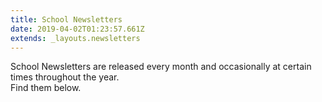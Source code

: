 ```yaml
---
title: School Newsletters
date: 2019-04-02T01:23:57.661Z
extends: _layouts.newsletters
---
```


School Newsletters are released every month and occasionally at certain times throughout the year.  
Find them below.